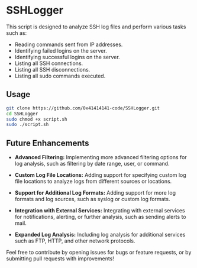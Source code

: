 # SSHLogger

This script is designed to analyze SSH log files and perform various tasks such as:

- Reading commands sent from IP addresses.
- Identifying failed logins on the server.
- Identifying successful logins on the server.
- Listing all SSH connections.
- Listing all SSH disconnections.
- Listing all sudo commands executed.

## Usage


   ```bash
   git clone https://github.com/0x41414141-code/SSHLogger.git
   cd SSHLogger
   sudo chmod +x script.sh
   sudo ./script.sh
   ```
## Future Enhancements

- **Advanced Filtering:** Implementing more advanced filtering options for log analysis, such as filtering by date range, user, or command.

- **Custom Log File Locations:** Adding support for specifying custom log file locations to analyze logs from different sources or locations.

- **Support for Additional Log Formats:** Adding support for more log formats and log sources, such as syslog or custom log formats.

- **Integration with External Services:** Integrating with external services for notifications, alerting, or further analysis, such as sending alerts to mail.

- **Expanded Log Analysis:** Including log analysis for additional services such as FTP, HTTP, and other network protocols.


Feel free to contribute by opening issues for bugs or feature requests, or by submitting pull requests with improvements!

